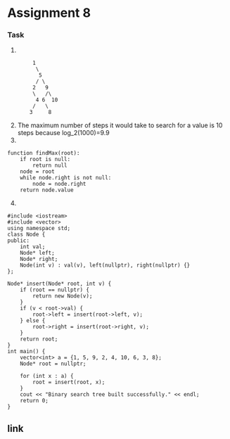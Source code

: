 # Assignment 8
### Task
1.

```text
        1
         \
          5
         / \
        2   9
        \   /\
         4 6  10
        /   \
       3     8
```
2. The maximum number of steps it would take to search for a value is 10 steps because log_2(1000)=9.9 
3.
```text
function findMax(root):
    if root is null:
        return null
    node = root
    while node.right is not null:
        node = node.right
    return node.value
```
4.
```text
#include <iostream>
#include <vector>
using namespace std;
class Node {
public:
    int val;
    Node* left;
    Node* right;
    Node(int v) : val(v), left(nullptr), right(nullptr) {}
};

Node* insert(Node* root, int v) {
    if (root == nullptr) {
        return new Node(v);
    }
    if (v < root->val) {
        root->left = insert(root->left, v);
    } else {
        root->right = insert(root->right, v);
    }
    return root;
}
int main() {
    vector<int> a = {1, 5, 9, 2, 4, 10, 6, 3, 8};
    Node* root = nullptr;

    for (int x : a) {
        root = insert(root, x);
    }
    cout << "Binary search tree built successfully." << endl;
    return 0;
}
```
## link
